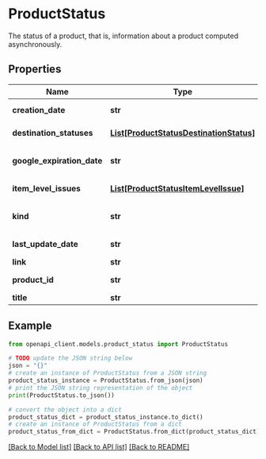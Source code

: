 # ProductStatus

The status of a product, that is, information about a product computed asynchronously.

## Properties

Name | Type | Description | Notes
------------ | ------------- | ------------- | -------------
**creation_date** | **str** | Date on which the item has been created, in ISO 8601 format. | [optional] 
**destination_statuses** | [**List[ProductStatusDestinationStatus]**](ProductStatusDestinationStatus.md) | The intended destinations for the product. | [optional] 
**google_expiration_date** | **str** | Date on which the item expires in Google Shopping, in ISO 8601 format. | [optional] 
**item_level_issues** | [**List[ProductStatusItemLevelIssue]**](ProductStatusItemLevelIssue.md) | A list of all issues associated with the product. | [optional] 
**kind** | **str** | Identifies what kind of resource this is. Value: the fixed string \&quot;&#x60;content#productStatus&#x60;\&quot; | [optional] 
**last_update_date** | **str** | Date on which the item has been last updated, in ISO 8601 format. | [optional] 
**link** | **str** | The link to the product. | [optional] 
**product_id** | **str** | The ID of the product for which status is reported. | [optional] 
**title** | **str** | The title of the product. | [optional] 

## Example

```python
from openapi_client.models.product_status import ProductStatus

# TODO update the JSON string below
json = "{}"
# create an instance of ProductStatus from a JSON string
product_status_instance = ProductStatus.from_json(json)
# print the JSON string representation of the object
print(ProductStatus.to_json())

# convert the object into a dict
product_status_dict = product_status_instance.to_dict()
# create an instance of ProductStatus from a dict
product_status_from_dict = ProductStatus.from_dict(product_status_dict)
```
[[Back to Model list]](../README.md#documentation-for-models) [[Back to API list]](../README.md#documentation-for-api-endpoints) [[Back to README]](../README.md)


